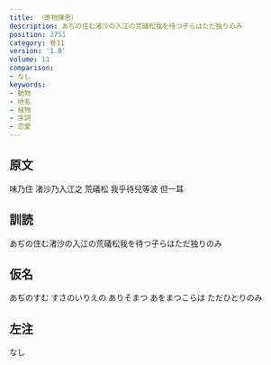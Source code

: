 ```yaml
---
title: （寄物陳思）
description: あぢの住む渚沙の入江の荒礒松我を待つ子らはただ独りのみ
position: 2751
category: 巻11
version: '1.0'
volume: 11
comparison:
- なし
keywords:
- 動物
- 地名
- 植物
- 序詞
- 恋愛
---
```


## 原文

味乃住 渚沙乃入江之 荒礒松 我乎待兒等波 但一耳

## 訓読

あぢの住む渚沙の入江の荒礒松我を待つ子らはただ独りのみ

## 仮名

あぢのすむ すさのいりえの ありそまつ あをまつこらは ただひとりのみ

## 左注

なし
